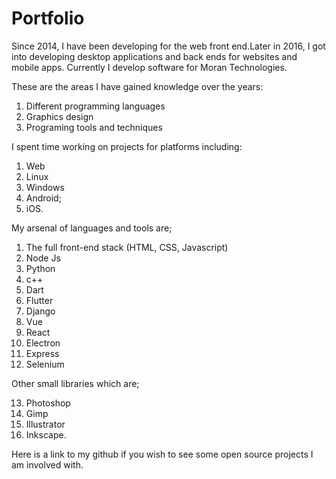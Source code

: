 # Portfolio



Since 2014, I have been developing for the web front end.Later in 2016, I got into developing desktop applications and back ends for websites and mobile apps.
Currently I develop software for Moran Technologies.

These are the areas I have gained knowledge over the years:

1. Different programming languages
2. Graphics design
3. Programing tools and techniques

I spent time working on projects for platforms including:

1. Web
2. Linux
3. Windows
4. Android;
5. iOS.

My arsenal of languages and tools are;

1. The full front-end stack (HTML, CSS, Javascript)
2. Node Js
3. Python
4. c++
5. Dart
6. Flutter
7. Django
8. Vue
9. React
10. Electron
11. Express
12. Selenium

Other small libraries which are;

13. Photoshop
14. Gimp
15. Illustrator
16. Inkscape.

Here is a link to my github if you wish to see some open source projects I am involved with. 